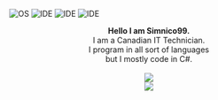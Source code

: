 ![OS](https://img.shields.io/badge/OS-Windows%2011-informational?style=flat&logo=Microsoft)
![IDE](https://img.shields.io/badge/IDE-Visual%20Studio-informational?style=flat&logo=VisualStudio)
![IDE](https://img.shields.io/badge/Code-C%23-informational?style=flat&logo=CSharp)
![IDE](https://img.shields.io/badge/Code-C++-informational?style=flat&logo=C%2B%2B)

<p align="center">
  <b>Hello I am Simnico99.</b><br>
  I am a Canadian IT Technician.<br>
  I program in all sort of languages<br>
  but I mostly code in C#.
  <br><br>
  <img src="https://github-readme-stats-neon-gamma-70.vercel.app/api?username=Simnico99&theme=transparent"><br/>
  <img src="https://github-readme-stats-neon-gamma-70.vercel.app/api/top-langs?username=Simnico99&langs_count=20&layout=compact&theme=transparent">
</p>

